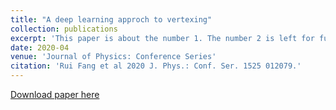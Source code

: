 ```yaml
---
title: "A deep learning approch to vertexing"
collection: publications
excerpt: 'This paper is about the number 1. The number 2 is left for future work.'
date: 2020-04
venue: 'Journal of Physics: Conference Series'
citation: 'Rui Fang et al 2020 J. Phys.: Conf. Ser. 1525 012079.'
---
```

[Download paper here](
https://doi.org/10.1088/1742-6596/1525/1/012079
)

